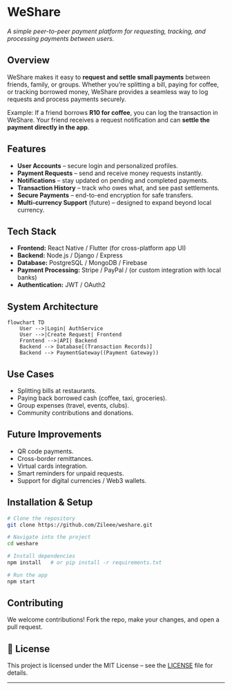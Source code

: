 # WeShare

*A simple peer-to-peer payment platform for requesting, tracking, and processing payments between users.*

##  Overview

WeShare makes it easy to **request and settle small payments** between friends, family, or groups. Whether you’re splitting a bill, paying for coffee, or tracking borrowed money, WeShare provides a seamless way to log requests and process payments securely.

Example:
If a friend borrows **R10 for coffee**, you can log the transaction in WeShare. Your friend receives a request notification and can **settle the payment directly in the app**.

##  Features

*  **User Accounts** – secure login and personalized profiles.
*  **Payment Requests** – send and receive money requests instantly.
*  **Notifications** – stay updated on pending and completed payments.
*  **Transaction History** – track who owes what, and see past settlements.
*  **Secure Payments** – end-to-end encryption for safe transfers.
*  **Multi-currency Support** (future) – designed to expand beyond local currency.

## Tech Stack

* **Frontend:** React Native / Flutter (for cross-platform app UI)
* **Backend:** Node.js / Django / Express
* **Database:** PostgreSQL / MongoDB / Firebase
* **Payment Processing:** Stripe / PayPal / (or custom integration with local banks)
* **Authentication:** JWT / OAuth2


## System Architecture

```mermaid
flowchart TD
    User -->|Login| AuthService
    User -->|Create Request| Frontend
    Frontend -->|API| Backend
    Backend --> Database[(Transaction Records)]
    Backend --> PaymentGateway((Payment Gateway))
```

##  Use Cases

* Splitting bills at restaurants.
* Paying back borrowed cash (coffee, taxi, groceries).
* Group expenses (travel, events, clubs).
* Community contributions and donations.

##  Future Improvements

*  QR code payments.
*  Cross-border remittances.
*  Virtual cards integration.
*  Smart reminders for unpaid requests.
*  Support for digital currencies / Web3 wallets.

## Installation & Setup

```bash
# Clone the repository
git clone https://github.com/Zileee/weshare.git

# Navigate into the project
cd weshare

# Install dependencies
npm install   # or pip install -r requirements.txt

# Run the app
npm start     
```

## Contributing

We welcome contributions! Fork the repo, make your changes, and open a pull request.

## 📜 License

This project is licensed under the MIT License – see the [LICENSE](LICENSE) file for details.

---
